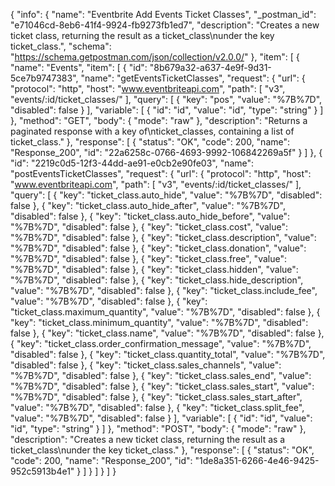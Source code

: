 {
  "info": {
    "name": "Eventbrite Add Events  Ticket Classes",
    "_postman_id": "e71046cd-8eb6-41f4-9924-fb9273fb1ed7",
    "description": "Creates a new ticket class, returning the result as a ticket_class\nunder the key ticket_class.",
    "schema": "https://schema.getpostman.com/json/collection/v2.0.0/"
  },
  "item": [
    {
      "name": "Events",
      "item": [
        {
          "id": "8b679a32-a637-4e9f-9d31-5ce7b9747383",
          "name": "getEventsTicketClasses",
          "request": {
            "url": {
              "protocol": "http",
              "host": "www.eventbriteapi.com",
              "path": [
                "v3",
                "events/:id/ticket_classes/"
              ],
              "query": [
                {
                  "key": "pos",
                  "value": "%7B%7D",
                  "disabled": false
                }
              ],
              "variable": [
                {
                  "id": "id",
                  "value": "id",
                  "type": "string"
                }
              ]
            },
            "method": "GET",
            "body": {
              "mode": "raw"
            },
            "description": "Returns a paginated response with a key of\nticket_classes, containing a list of ticket_class."
          },
          "response": [
            {
              "status": "OK",
              "code": 200,
              "name": "Response_200",
              "id": "22a6258c-0766-4693-9992-106842269a5f"
            }
          ]
        },
        {
          "id": "2219c0d5-12f3-44dd-ae91-e0cb2e90fe03",
          "name": "postEventsTicketClasses",
          "request": {
            "url": {
              "protocol": "http",
              "host": "www.eventbriteapi.com",
              "path": [
                "v3",
                "events/:id/ticket_classes/"
              ],
              "query": [
                {
                  "key": "ticket_class.auto_hide",
                  "value": "%7B%7D",
                  "disabled": false
                },
                {
                  "key": "ticket_class.auto_hide_after",
                  "value": "%7B%7D",
                  "disabled": false
                },
                {
                  "key": "ticket_class.auto_hide_before",
                  "value": "%7B%7D",
                  "disabled": false
                },
                {
                  "key": "ticket_class.cost",
                  "value": "%7B%7D",
                  "disabled": false
                },
                {
                  "key": "ticket_class.description",
                  "value": "%7B%7D",
                  "disabled": false
                },
                {
                  "key": "ticket_class.donation",
                  "value": "%7B%7D",
                  "disabled": false
                },
                {
                  "key": "ticket_class.free",
                  "value": "%7B%7D",
                  "disabled": false
                },
                {
                  "key": "ticket_class.hidden",
                  "value": "%7B%7D",
                  "disabled": false
                },
                {
                  "key": "ticket_class.hide_description",
                  "value": "%7B%7D",
                  "disabled": false
                },
                {
                  "key": "ticket_class.include_fee",
                  "value": "%7B%7D",
                  "disabled": false
                },
                {
                  "key": "ticket_class.maximum_quantity",
                  "value": "%7B%7D",
                  "disabled": false
                },
                {
                  "key": "ticket_class.minimum_quantity",
                  "value": "%7B%7D",
                  "disabled": false
                },
                {
                  "key": "ticket_class.name",
                  "value": "%7B%7D",
                  "disabled": false
                },
                {
                  "key": "ticket_class.order_confirmation_message",
                  "value": "%7B%7D",
                  "disabled": false
                },
                {
                  "key": "ticket_class.quantity_total",
                  "value": "%7B%7D",
                  "disabled": false
                },
                {
                  "key": "ticket_class.sales_channels",
                  "value": "%7B%7D",
                  "disabled": false
                },
                {
                  "key": "ticket_class.sales_end",
                  "value": "%7B%7D",
                  "disabled": false
                },
                {
                  "key": "ticket_class.sales_start",
                  "value": "%7B%7D",
                  "disabled": false
                },
                {
                  "key": "ticket_class.sales_start_after",
                  "value": "%7B%7D",
                  "disabled": false
                },
                {
                  "key": "ticket_class.split_fee",
                  "value": "%7B%7D",
                  "disabled": false
                }
              ],
              "variable": [
                {
                  "id": "id",
                  "value": "id",
                  "type": "string"
                }
              ]
            },
            "method": "POST",
            "body": {
              "mode": "raw"
            },
            "description": "Creates a new ticket class, returning the result as a ticket_class\nunder the key ticket_class."
          },
          "response": [
            {
              "status": "OK",
              "code": 200,
              "name": "Response_200",
              "id": "1de8a351-6266-4e46-9425-952c5913b4e1"
            }
          ]
        }
      ]
    }
  ]
}